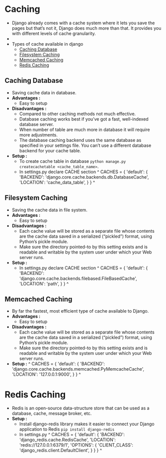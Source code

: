 # Caching
-  Django already comes with a cache system where it lets you save the pages but that’s not it, Django does much more than that. It provides you with different levels of cache granularity.
-  
-  Types of cache available in django
   -  [Caching Database](#caching-database)
   -  [Filesystem Caching](#filesystem-caching)
   -  [Memcached Caching](#memcached-caching)
   -  [Redis Caching](#redis-caching)

## Caching Database
-  Saving cache data in database.
-  **Advantages :**
   -  Easy to setup
-  **Disadvantages :**
   -  Compared to other caching methods not much effective.
   -  Database caching works best if you’ve got a fast, well-indexed database server.
   -  When number of table are much more in database it will require more adjustments.
   -  The database caching backend uses the same database as specified in your settings file. You can’t use a different database backend for your cache table.
-  **Setup :**
   -  To create cache table in database `python manage.py createcachetable <cache_table_name>`.
   -  In settings.py declare CACHE section
 ^
    CACHES = {
        'default': {
            'BACKEND': 'django.core.cache.backends.db.DatabaseCache',
            'LOCATION': 'cache_data_table',
        }
     }
 ^
 
## Filesystem Caching
-  Saving the cache data in file system.
-  **Advantages :**
   -  Easy to setup
-  **Disadvantages :**
   -  Each cache value will be stored as a separate file whose contents are the cache data saved in a serialized (“pickled”) format, using Python’s pickle module.
   -  Make sure the directory pointed-to by this setting exists and is readable and writable by the system user under which your Web server runs.
-  **Setup :**
   -  In settings.py declare CACHE section
^
    CACHES = {
        'default': {
            'BACKEND': 'django.core.cache.backends.filebased.FileBasedCache',
            'LOCATION': 'path',
        }
    }
^

## Memcached Caching
-  By far the fastest, most efficient type of cache available to Django.
-  **Advantages :**
   -  Easy to setup
-  **Disadvantages :**
   -  Each cache value will be stored as a separate file whose contents are the cache data saved in a serialized (“pickled”) format, using Python’s pickle module.
   -  Make sure the directory pointed-to by this setting exists and is readable and writable by the system user under which your Web server runs.
-  **Setup :**
^
    CACHES = {
        'default': {
            'BACKEND': 'django.core.cache.backends.memcached.PyMemcacheCache',
            'LOCATION': '127.0.0.1:9000',
        }
    }
^

# Redis Caching
-  Redis is an open-source data-structure store that can be used as a database, cache, message broker, etc.
-  **Setup :**
   -  Install django-redis library makes it easier to connect your Django application to Redis `pip install django-redis`
   -  In settings.py
^
    CACHES = {
        'default': {
            'BACKEND': 'django_redis.cache.RedisCache',
            'LOCATION': 'redis://127.0.0.1:6379/1',
            'OPTIONS': {
                'CLIENT_CLASS': 'django_redis.client.DefaultClient',
            }
        }
    }
^
